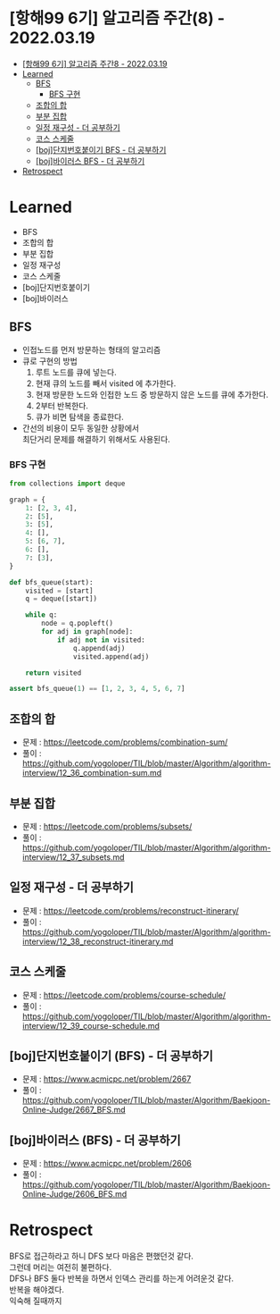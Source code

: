 # [항해99 6기] 알고리즘 주간(8) - 2022.03.19

<!-- TOC -->

- [[항해99 6기] 알고리즘 주간8 - 2022.03.19](#%ED%95%AD%ED%95%B499-6%EA%B8%B0-%EC%95%8C%EA%B3%A0%EB%A6%AC%EC%A6%98-%EC%A3%BC%EA%B0%848---20220319)
- [Learned](#learned)
  - [BFS](#bfs)
    - [BFS 구현](#bfs-%EA%B5%AC%ED%98%84)
  - [조합의 합](#%EC%A1%B0%ED%95%A9%EC%9D%98-%ED%95%A9)
  - [부분 집합](#%EB%B6%80%EB%B6%84-%EC%A7%91%ED%95%A9)
  - [일정 재구성 - 더 공부하기](#%EC%9D%BC%EC%A0%95-%EC%9E%AC%EA%B5%AC%EC%84%B1---%EB%8D%94-%EA%B3%B5%EB%B6%80%ED%95%98%EA%B8%B0)
  - [코스 스케줄](#%EC%BD%94%EC%8A%A4-%EC%8A%A4%EC%BC%80%EC%A4%84)
  - [[boj]단지번호붙이기 BFS - 더 공부하기](#boj%EB%8B%A8%EC%A7%80%EB%B2%88%ED%98%B8%EB%B6%99%EC%9D%B4%EA%B8%B0-bfs---%EB%8D%94-%EA%B3%B5%EB%B6%80%ED%95%98%EA%B8%B0)
  - [[boj]바이러스 BFS - 더 공부하기](#boj%EB%B0%94%EC%9D%B4%EB%9F%AC%EC%8A%A4-bfs---%EB%8D%94-%EA%B3%B5%EB%B6%80%ED%95%98%EA%B8%B0)
- [Retrospect](#retrospect)

<!-- /TOC -->

# Learned
- BFS
- 조합의 합
- 부분 집합
- 일정 재구성
- 코스 스케줄
- [boj]단지번호붙이기
- [boj]바이러스

## BFS
- 인접노드를 먼저 방문하는 형태의 알고리즘
- 큐로 구현의 방법  
  1. 루트 노드를 큐에 넣는다.  
  2. 현재 큐의 노드를 빼서 visited 에 추가한다.  
  3. 현재 방문한 노드와 인접한 노드 중 방문하지 않은 노드를 큐에 추가한다.  
  4. 2부터 반복한다.  
  5. 큐가 비면 탐색을 종료한다.  
- 간선의 비용이 모두 동일한 상황에서  
  최단거리 문제를 해결하기 위해서도 사용된다.
### BFS 구현
```python
from collections import deque

graph = {
    1: [2, 3, 4],
    2: [5],
    3: [5],
    4: [],
    5: [6, 7],
    6: [],
    7: [3],
}

def bfs_queue(start):
    visited = [start]
    q = deque([start])

    while q:
        node = q.popleft()
        for adj in graph[node]:
            if adj not in visited:
                q.append(adj)
                visited.append(adj)

    return visited

assert bfs_queue(1) == [1, 2, 3, 4, 5, 6, 7]
```

## 조합의 합
- 문제 : https://leetcode.com/problems/combination-sum/
- 풀이 : https://github.com/yogoloper/TIL/blob/master/Algorithm/algorithm-interview/12_36_combination-sum.md 

## 부분 집합
- 문제 : https://leetcode.com/problems/subsets/
- 풀이 : https://github.com/yogoloper/TIL/blob/master/Algorithm/algorithm-interview/12_37_subsets.md 

## 일정 재구성 - 더 공부하기
- 문제 : https://leetcode.com/problems/reconstruct-itinerary/
- 풀이 : https://github.com/yogoloper/TIL/blob/master/Algorithm/algorithm-interview/12_38_reconstruct-itinerary.md

## 코스 스케줄
- 문제 : https://leetcode.com/problems/course-schedule/
- 풀이 : https://github.com/yogoloper/TIL/blob/master/Algorithm/algorithm-interview/12_39_course-schedule.md 

## [boj]단지번호붙이기 (BFS) - 더 공부하기
- 문제 : https://www.acmicpc.net/problem/2667
- 풀이 : https://github.com/yogoloper/TIL/blob/master/Algorithm/Baekjoon-Online-Judge/2667_BFS.md  

## [boj]바이러스 (BFS) - 더 공부하기
- 문제 : https://www.acmicpc.net/problem/2606
- 풀이 : https://github.com/yogoloper/TIL/blob/master/Algorithm/Baekjoon-Online-Judge/2606_BFS.md  

# Retrospect
BFS로 접근하라고 하니 DFS 보다 마음은 편했던것 같다.  
그런데 머리는 여전히 불편하다.  
DFS나 BFS 둘다 반복을 하면서 인덱스 관리를 하는게 어려운것 같다.  
반복을 해야겠다.  
익숙해 질때까지